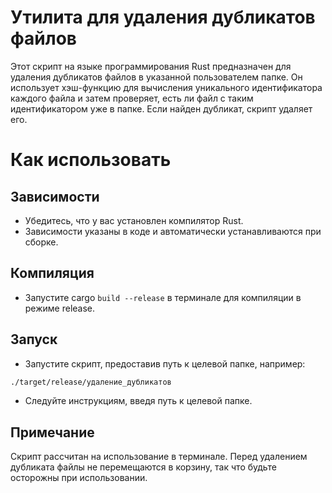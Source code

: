 # Утилита для удаления дубликатов файлов
Этот скрипт на языке программирования Rust предназначен для удаления дубликатов файлов в указанной пользователем папке. Он использует хэш-функцию для вычисления уникального идентификатора каждого файла и затем проверяет, есть ли файл с таким идентификатором уже в папке. Если найден дубликат, скрипт удаляет его.

# Как использовать
## Зависимости
- Убедитесь, что у вас установлен компилятор Rust.  
- Зависимости указаны в коде и автоматически устанавливаются при сборке.

## Компиляция

- Запустите cargo `build --release` в терминале для компиляции в режиме release.

## Запуск
- Запустите скрипт, предоставив путь к целевой папке, например:
```bash
./target/release/удаление_дубликатов
```
- Следуйте инструкциям, введя путь к целевой папке.

## Примечание
Скрипт рассчитан на использование в терминале.
Перед удалением дубликата файлы не перемещаются в корзину, так что будьте осторожны при использовании.

